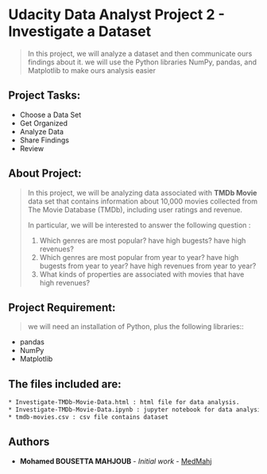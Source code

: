 # Udacity Data Analyst Project 2 - Investigate a Dataset

> In this project, we will analyze a dataset and then communicate ours findings about it. we will use the Python libraries NumPy, pandas, and Matplotlib to make ours analysis easier

## Project Tasks:

* Choose a Data Set
* Get Organized
* Analyze Data
* Share Findings
* Review


## About Project: 

>In this project, we will be analyzing data associated with **TMDb Movie** data set that contains information about 10,000 movies collected from The Movie Database (TMDb), including user ratings and revenue.
>
>In particular, we will be interested to answer the following question :
>1. Which genres are most popular? have high bugests? have high revenues?
>2. Which genres are most popular from year to year? have high bugests from year to year? have high revenues from year to year?
>3. What kinds of properties are associated with movies that have high revenues?


## Project Requirement:

> we will need an installation of Python, plus the following libraries::

* pandas
* NumPy
* Matplotlib


## The files included are:
```sh
* Investigate-TMDb-Movie-Data.html : html file for data analysis.
* Investigate-TMDb-Movie-Data.ipynb : jupyter notebook for data analysis
* tmdb-movies.csv : csv file contains dataset
```

## Authors

* **Mohamed BOUSETTA MAHJOUB** - *Initial work* - [MedMahj](https://github.com/MedMahj/)


